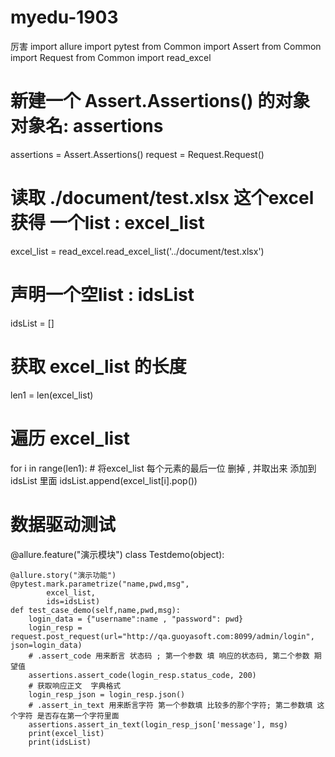 # myedu-1903
厉害
import allure
import pytest
from Common import Assert
from Common import Request
from Common import read_excel

# 新建一个 Assert.Assertions() 的对象 对象名: assertions
assertions = Assert.Assertions()
request = Request.Request()
# 读取 ./document/test.xlsx 这个excel  获得 一个list : excel_list
excel_list = read_excel.read_excel_list('../document/test.xlsx')
# 声明一个空list : idsList
idsList = []
# 获取 excel_list 的长度
len1 = len(excel_list)
# 遍历 excel_list
for i in range(len1):
    #  将excel_list 每个元素的最后一位 删掉 , 并取出来 添加到 idsList 里面
    idsList.append(excel_list[i].pop())


# 数据驱动测试

@allure.feature("演示模块")
class Testdemo(object):

    @allure.story("演示功能")
    @pytest.mark.parametrize("name,pwd,msg",
            excel_list,
            ids=idsList)
    def test_case_demo(self,name,pwd,msg):
        login_data = {"username":name , "password": pwd}
        login_resp = request.post_request(url="http://qa.guoyasoft.com:8099/admin/login", json=login_data)
        # .assert_code 用来断言 状态码 ; 第一个参数 填 响应的状态码, 第二个参数 期望值
        assertions.assert_code(login_resp.status_code, 200)
        # 获取响应正文  字典格式
        login_resp_json = login_resp.json()
        # .assert_in_text 用来断言字符 第一个参数填 比较多的那个字符; 第二参数填 这个字符 是否存在第一个字符里面
        assertions.assert_in_text(login_resp_json['message'], msg)
        print(excel_list)
        print(idsList)
